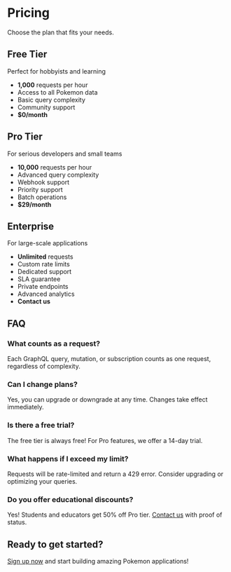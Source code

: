 # Pricing

Choose the plan that fits your needs.

## Free Tier

Perfect for hobbyists and learning

- **1,000** requests per hour
- Access to all Pokemon data
- Basic query complexity
- Community support
- **$0/month**

## Pro Tier

For serious developers and small teams

- **10,000** requests per hour
- Advanced query complexity
- Webhook support
- Priority support
- Batch operations
- **$29/month**

## Enterprise

For large-scale applications

- **Unlimited** requests
- Custom rate limits
- Dedicated support
- SLA guarantee
- Private endpoints
- Advanced analytics
- **Contact us**

## FAQ

### What counts as a request?

Each GraphQL query, mutation, or subscription counts as one request, regardless of complexity.

### Can I change plans?

Yes, you can upgrade or downgrade at any time. Changes take effect immediately.

### Is there a free trial?

The free tier is always free! For Pro features, we offer a 14-day trial.

### What happens if I exceed my limit?

Requests will be rate-limited and return a 429 error. Consider upgrading or optimizing your queries.

### Do you offer educational discounts?

Yes! Students and educators get 50% off Pro tier. [Contact us](mailto:education@pokemon-api.com) with proof of status.

## Ready to get started?

[Sign up now](https://pokemon-api.example.com/signup) and start building amazing Pokemon applications!
